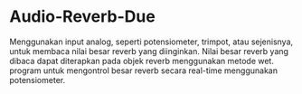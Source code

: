 # Audio-Reverb-Due
Menggunakan input analog, seperti potensiometer, trimpot, atau sejenisnya, untuk membaca nilai besar reverb yang diinginkan. Nilai besar reverb yang dibaca dapat diterapkan pada objek reverb menggunakan metode wet.
program untuk mengontrol besar reverb secara real-time menggunakan potensiometer.

